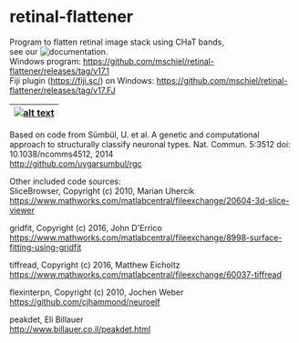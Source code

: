 # retinal-flattener

Program to flatten retinal image stack using CHaT bands,    
see our ![documentation](https://github.com/mschiel/retinal-flattener/wiki).    
Windows program: https://github.com/mschiel/retinal-flattener/releases/tag/v17.1    
Fiji plugin (https://fiji.sc/) on Windows: https://github.com/mschiel/retinal-flattener/releases/tag/v17.FJ   

| [![alt text](https://github.com/mschiel/retinal-flattener/blob/master/wiki/images/sequence2.jpg)](https://github.com/mschiel/retinal-flattener/wiki) |
| --- |

Based on code from Sümbül, U. et al. A genetic and computational approach to structurally classify neuronal types. Nat. Commun. 5:3512 doi: 10.1038/ncomms4512, 2014    
http://github.com/uygarsumbul/rgc



Other included code sources:    
SliceBrowser, Copyright (c) 2010, Marian Uhercik     
https://www.mathworks.com/matlabcentral/fileexchange/20604-3d-slice-viewer

gridfit, Copyright (c) 2016, John D'Errico      
https://www.mathworks.com/matlabcentral/fileexchange/8998-surface-fitting-using-gridfit

tiffread, Copyright (c) 2016, Matthew Eicholtz     
https://www.mathworks.com/matlabcentral/fileexchange/60037-tiffread

flexinterpn, Copyright (c) 2010, Jochen Weber     
https://github.com/cjhammond/neuroelf

peakdet, Eli Billauer   
http://www.billauer.co.il/peakdet.html
